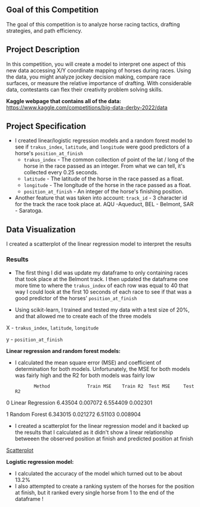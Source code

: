 ## Goal of this Competition
The goal of this competition is to analyze horse racing tactics, drafting strategies, and path efficiency.

## Project Description
In this competition, you will create a model to interpret one aspect of this new data accessing X/Y coordinate mapping of horses during races. Using the data, you might analyze jockey decision making, compare race surfaces, or measure the relative importance of drafting. With considerable data, contestants can flex their creativity problem solving skills.

**Kaggle webpage that contains all of the data:**
https://www.kaggle.com/competitions/big-data-derby-2022/data

## Project Specification
* I created linear/logistic regression models and a random forest model to see if `trakus_index`, `latitude`, and `longitude` were good predictors of a horse's `position_at_finish`
    * `trakus_index` - The common collection of point of the lat / long of the horse in the race passed as an integer. From what we can tell, it's collected every 0.25 seconds.
    * `latitude` - The latitude of the horse in the race passed as a float.
    * `longitude` - The longitude of the horse in the race passed as a float.
    * `position_at_finish` - An integer of the horse's finishing position.
* Another feature that was taken into account:
    `track_id` - 3 character id for the track the race took place at. AQU -Aqueduct, BEL - Belmont, SAR - Saratoga.
    
## Data Visualization
I created a scatterplot of the linear regression model to interpret the results

### Results
* The first thing I did was update my dataframe to only containing races that took place at the Belmont track. I then updated the dataframe one more time to where the `trakus_index` of each row was equal to 40 that way I could look at the first 10 seconds of each race to see if that was a good predictor of the horses' `position_at_finish`

* Using scikit-learn, I trained and tested my data with a test size of 20%, and that allowed me to create each of the three models

X - `trakus_index`, `latitude`, `longitude`

y - `position_at_finish`

**Linear regression and random forest models:**
* I calculated the mean square error (MSE) and coefficient of determination for both models. Unfortunately, the MSE for both models was fairly high and the R2 for both models was fairly low
  
             Method	             Train MSE	  Train R2	Test MSE	 Test R2

0	Linear Regression	 6.43504	     0.007072	6.554409	 0.002301

1	Random Forest	    6.343015	  0.021272	6.51103	 0.008904

* I created a scatterplot for the linear regression model and it backed up the results that I calculated as it didn't show a linear relationship betweeen the observed position at finish and predicted position at finish

[Scatterplot](https://github.com/yeahAaron/KaggleProject/assets/112126602/ced1ff75-e52f-42ee-94e6-f759bdf97d58)

**Logistic regression model:**
* I calculated the accuracy of the model which turned out to be about 13.2%
* I also attempted to create a ranking system of the horses for the position at finish, but it ranked every single horse from 1 to the end of the dataframe !
